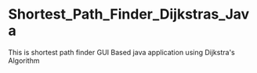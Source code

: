 # Shortest_Path_Finder_Dijkstras_Java
This is shortest path finder GUI Based java application using Dijkstra's Algorithm 
